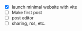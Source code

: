 - [x] launch minimal website with vite
- [ ] Make first post
- [ ] post editor
- [ ] sharing, rss, etc.
